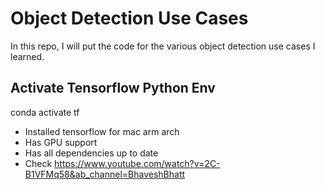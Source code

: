 # Object Detection Use Cases

In this repo, I will put the code for the various object detection use cases I learned.

## Activate Tensorflow Python Env

conda activate tf

- Installed tensorflow for mac arm arch
- Has GPU support
- Has all dependencies up to date
- Check https://www.youtube.com/watch?v=2C-B1VFMq58&ab_channel=BhaveshBhatt
